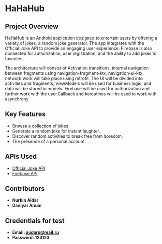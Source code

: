 # HaHaHub

## Project Overview
HaHaHub is an Android application designed to entertain users by offering a variety of jokes, a random joke generator. The app integrates with the Official Joke API to provide an engaging user experience. Firebase is also connected for authorization, user registration, and the ability to add jokes to favorites.

The architecture will consist of Activation transitions, internal navigation between fragments using navigation-fragment-ktx, navigation-ui-ktx, network work will take place using retrofit. The UI will be divided into activities and fragments, ViewModels will be used for business logic, and data will be stored in models. Firebase will be used for authorization and further work with the user.Callback and koroutines will be used to work with asynchrony

## Key Features
- Browse a collection of jokes.
- Generate a random joke for instant laughter.
- Discover random activities to break free from boredom.
- The presence of a personal account.

## APIs Used
- [Official Joke API](https://github.com/15Dkatz/official_joke_api)
- [Firebase API](https://firebase.google.com/docs/reference)

## Contributors
- **Nurkin Aidar**
- **Daniyar Anuar**

## Credentials for test
- **Email: audars@mail.ru**
- **Password: 123123**

